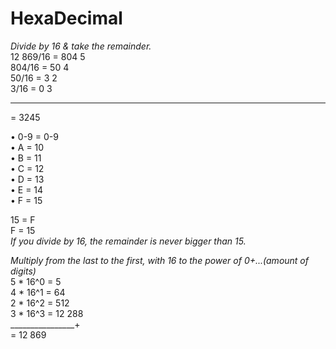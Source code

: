 # HexaDecimal  
*Divide by 16 & take the remainder.*  
12 869/16 = 804 5  
804/16 = 50 4  
50/16 = 3 2  
3/16 = 0 3  
__________  
= 3245  
  
• 0-9 = 0-9  
• A = 10  
• B = 11  
• C = 12  
• D = 13  
• E = 14  
• F = 15  
  
15 = F  
F = 15  
*If you divide by 16, the remainder is never bigger than 15.*  
  
*Multiply from the last to the first, with 16 to the power of 0+...(amount of digits)*  
5 * 16^0 = 5  
4 * 16^1 = 64  
2 * 16^2 = 512  
3 * 16^3 = 12 288  
________________+  
= 12 869  
